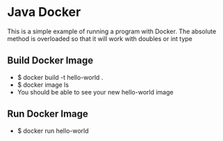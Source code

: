 # Java Docker
This is a simple example of running a program with Docker. The absolute method is overloaded so that it will work with doubles or int type

## Build Docker Image
* $ docker build -t hello-world .
* $ docker image ls
* You should be able to see your new hello-world image

## Run Docker Image
* $ docker run hello-world